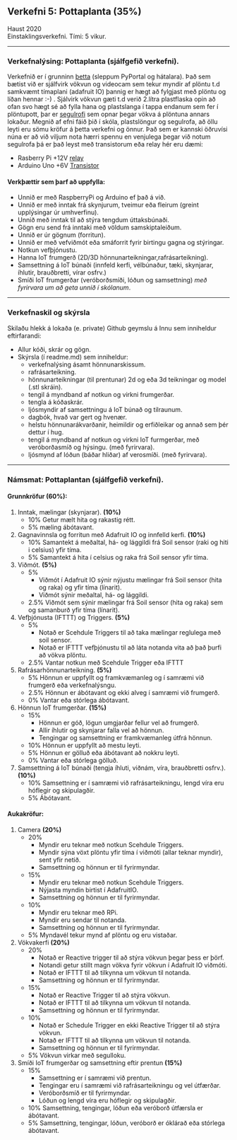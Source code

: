 ## Verkefni 5: Pottaplanta (35%) 

Haust  2020 <br>
Einstaklingsverkefni.
Tími: 5 vikur.

---

### Verkefnalýsing:  Pottaplanta (sjálfgefið verkefni).

Verkefnið er í grunninn [þetta](https://learn.adafruit.com/pyportal-pet-planter-with-adafruit-io) (sleppum PyPortal og hátalara). Það sem bætist við er sjálfvirk vökvun og videocam sem tekur myndir af plöntu t.d samkvæmt tímaplani (adafruit IO) þannig er hægt að fylgjast með plöntu og líðan hennar :-) . Sjálvirk vökvun gæti t.d verið 2.lítra plastflaska opin að ofan svo hægt sé að fylla hana og plastslanga í tappa endanum sem fer í plöntupott, þar er [segulrofi](https://bc-robotics.com/tutorials/controlling-a-solenoid-valve-with-arduino/) sem opnar þegar vökva á plöntuna annars lokaður. Megnið af efni fáið þið í skóla, plastslöngur og segulrofa, að öllu leyti eru sömu kröfur á þetta verkefni og önnur. Það sem er kannski öðruvísi núna er að við viljum nota hærri spennu en venjulega þegar við notum segulrofa þá er það leyst með transistorum eða relay hér eru dæmi:

  * Rasberry Pi +12V [relay](https://www.iotdesignpro.com/projects/iot-based-solenoid-door-lock-using-raspberry-pi-4)
  * Arduino Uno +6V [Transistor](https://mechatrofice.com/arduino/solenoid-valve-control)
  

#### Verkþættir sem þarf að uppfylla:

- Unnið er með RaspberryPi og Arduino ef það á við.
- Unnið er með inntak frá skynjurum, tveimur eða fleirum (greint upplýsingar úr umhverfinu).
- Unnið með inntak til að stýra tengdum úttaksbúnaði.
- Gögn eru send frá inntaki með völdum samskiptaleiðum.
- Unnið er úr gögnum (forritun).
- Unnið er með vefviðmót eða smáforrit fyrir birtingu gagna og stýringar.
- Notkun vefþjónustu.
- Hanna IoT frumgerð (2D/3D hönnunarteikningar,rafrásarteikning).
- Samsettning á IoT búnaði (innfeld kerfi, vélbúnaður, tæki, skynjarar, íhlutir, brauðbretti, vírar osfrv.)
- Smíði IoT frumgerðar (veróborðsmíði, lóðun og samsettning) _með fyrirvara um að geta unnið í skólanum_.

---

### Verkefnaskil og skýrsla

Skilaðu hlekk á lokaða (e. private) Github geymslu á Innu sem inniheldur eftirfarandi:

- Allur kóði, skrár og gögn.
- Skýrsla (í readme.md) sem inniheldur:
  - verkefnalýsing ásamt hönnunarskissum.
  - rafrásarteikning.
  - hönnunarteikningar (til prentunar) 2d og eða 3d teikningar og model (.stl skráin).
  - tengil á myndband af notkun og virkni frumgerðar.
  - tengla á kóðaskrár.
  - ljósmyndir af samsettningu á IoT búnað og tilraunum. 
  - dagbók, hvað var gert og hvenær.
  - helstu hönnunarákvarðanir, heimildir og erfiðleikar og annað sem þér dettur í hug.
  - tengil á myndband af notkun og virkni IoT furmgerðar, með veróborðasmíð og hýsingu. (með fyrirvara).
  - ljósmynd af lóðun (báðar hliðar) af verosmíði. (með fyrirvara).
  
---

### Námsmat: Pottaplantan (sjálfgefið verkefni).

#### Grunnkröfur (60%):

1. Inntak, mælingar (skynjarar). **(10%)**
   - 10% Getur mælt hita og rakastig rétt.
   -  5% mæling ábótavant.
1. Gagnavinnsla og forritun með Adafruit IO og innfelld kerfi. **(10%)**
   - 10% Samantekt á meðaltal, há- og lággildi frá Soil sensor (raki og hiti i celsius) yfir tíma.
   -  5% Samantekt á hita í celsius og raka frá Soil sensor yfir tíma.
1. Viðmót. **(5%)**
   - 5% 
     - Viðmót í Adafruit IO sýnir nýjustu mælingar frá Soil sensor (hita og raka) og yfir tíma (línarit). 
     - Viðmót sýnir meðaltal, há- og lággildi.
   -  2.5% Viðmót sem sýnir mælingar frá Soil sensor (hita og raka) sem og samanburð yfir tíma (línarit).
1. Vefþjónusta (IFTTT) og Triggers. **(5%)**
   - 5% 
      - Notað er Scehdule Triggers til að taka mælingar reglulega með soil sensor. 
      - Notað er IFTTT vefþjónustu til að láta notanda vita að það þurfi að vökva plöntu.
   - 2.5% Vantar notkun með Scehdule Trigger eða IFTTT
1. Rafrásarhönnunarteikning. **(5%)**
   - 5% Hönnun er uppfyllt og framkvæmanleg og í samræmi við frumgerð eða verkefnalýsngu.
   - 2.5%  Hönnun er ábótavant og ekki alveg í samræmi við frumgerð.
   - 0%  Vantar eða stórlega ábótavant.
1. Hönnun IoT frumgerðar. **(15%)**
   - 15% 
     - Hönnun er góð, lögun umgjarðar fellur vel að frumgerð.
     - Allir íhlutir og skynjarar falla vel að hönnun.
     - Tengingar og samsettning er framkvæmanleg útfrá hönnun.
   - 10% Hönnun er uppfyllt að mestu leyti.
   -  5% Hönnun er gölluð eða ábótavant að nokkru leyti.
   -  0% Vantar eða stórlega gölluð.
1. Samsettning á IoT búnaði (tengja íhluti, viðnám, víra, brauðbretti osfrv.). **(10%)**
   - 10% Samsettning er í samræmi við rafrásarteikningu, lengd víra eru hóflegir og skipulagðir.
   - 5% Ábótavant.
    
#### Aukakröfur:
1. Camera **(20%)**
   - 20% 
      - Myndir eru teknar með notkun Scehdule Triggers. 
      - Myndir sýna vöxt plöntu yfir tíma í viðmóti (allar teknar myndir), sent yfir netið.
      - Samsettning og hönnun er til fyrirmyndar.     
   - 15% 
      - Myndir eru teknar með notkun Scehdule Triggers. 
      - Nýjasta myndin birtist í AdafruitIO.
      - Samsettning og hönnun er til fyrirmyndar.  
   - 10%
      - Myndir eru teknar með RPi.
      - Myndir eru sendar til notanda.
      - Samsettning og hönnun er til fyrirmyndar.  
   -  5% Myndavél tekur mynd af plöntu og eru vistaðar.
1. Vökvakerfi **(20%)**
   - 20% 
      - Notað er Reactive trigger til að stýra vökvun þegar þess er þörf. 
      - Notandi getur stillt magn vökva fyrir vökvun í Adafruit IO viðmóti.
      - Notað er IFTTT til að tilkynna um vökvun til notanda.
      - Samsettning og hönnun er til fyrirmyndar.
   - 15% 
      - Notað er Reactive Trigger til að stýra vökvun. 
      - Notað er IFTTT til að tilkynna um vökvun til notanda. 
      - Samsettning og hönnun er til fyrirmyndar.
   - 10%
      - Notað er Schedule Trigger en ekki Reactive Trigger til að stýra vökvun. 
      - Notað er IFTTT til að tilkynna um vökvun til notanda. 
      - Samsettning og hönnun er til fyrirmyndar.
   -  5% Vökvun virkar með segulloku. 
1. Smíði IoT frumgerðar og samsettning eftir prentun **(15%)**
   - 15% 
      - Samsettning er í samræmi við prentun. 
      - Tengingar eru í samræmi við rafrásarteikningu og vel útfærðar.
      - Veróborðsmíð er til fyrirmyndar.
      - Lóðun og lengd víra eru hóflegir og skipulagðir.
   - 10% Samsettning, tengingar, lóðun eða veróborð útfærsla er ábótavant.
   -  5% Samsettning, tengingar, lóðun, veróborð er óklárað eða stórlega ábótavant.


<!-- 

vatnshæðamælir. í vatnstank.
ljósnemi til að halda utan um birtustig.
ljósperu til ræktunar.
áburður og motorar.

-->

